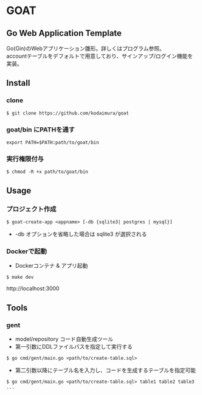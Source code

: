 # GOAT
## Go Web Application Template
Go(Gin)のWebアプリケーション雛形。詳しくはプログラム参照。  
accountテーブルをデフォルトで用意しており、サインアップ/ログイン機能を実装。

## Install
### clone
```
$ git clone https://github.com/kodaimura/goat
```
### goat/bin にPATHを通す
```
export PATH=$PATH:path/to/goat/bin
```
### 実行権限付与
```
$ chmod -R +x path/to/goat/bin
```

## Usage
### プロジェクト作成
```
$ goat-create-app <appname> [-db {sqlite3| postgres | mysql}]
```
* -db オプションを省略した場合は sqlite3 が選択される

### Dockerで起動
* Dockerコンテナ & アプリ起動
```
$ make dev
```
http://localhost:3000

## Tools
### gent
* model/repository コード自動生成ツール
* 第一引数にDDLファイルパスを指定して実行する
```
$ go cmd/gent/main.go <path/to/create-table.sql>
```
* 第二引数以降にテーブル名を入力し、コードを生成するテーブルを指定可能
```
$ go cmd/gent/main.go <path/to/create-table.sql> table1 table2 table3 ...
```